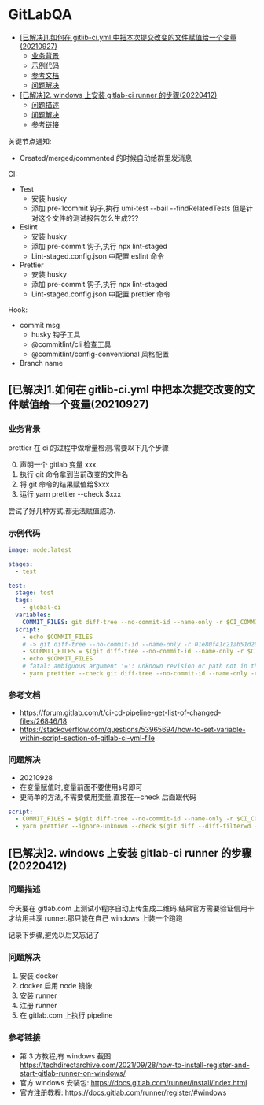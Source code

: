 # GitLabQA

- [[已解决]1.如何在 gitlib-ci.yml 中把本次提交改变的文件赋值给一个变量(20210927)](#已解决1如何在-gitlib-ciyml-中把本次提交改变的文件赋值给一个变量20210927)
  - [业务背景](#业务背景)
  - [示例代码](#示例代码)
  - [参考文档](#参考文档)
  - [问题解决](#问题解决)
- [[已解决]2. windows 上安装 gitlab-ci runner 的步骤(20220412)](#已解决2-windows-上安装-gitlab-ci-runner-的步骤20220412)
  - [问题描述](#问题描述)
  - [问题解决](#问题解决-1)
  - [参考链接](#参考链接)

关键节点通知:

- Created/merged/commented 的时候自动给群里发消息

CI:

- Test
  - 安装 husky
  - 添加 pre-1commit 钩子,执行 umi-test --bail --findRelatedTests 但是针对这个文件的测试报告怎么生成???
- Eslint
  - 安装 husky
  - 添加 pre-commit 钩子,执行 npx lint-staged
  - Lint-staged.config.json 中配置 eslint 命令
- Prettier
  - 安装 husky
  - 添加 pre-commit 钩子,执行 npx lint-staged
  - Lint-staged.config.json 中配置 prettier 命令

Hook:

- commit msg
  - husky 钩子工具
  - @commitlint/cli 检查工具
  - @commitlint/config-conventional 风格配置
- Branch name

## [已解决]1.如何在 gitlib-ci.yml 中把本次提交改变的文件赋值给一个变量(20210927)

### 业务背景

prettier 在 ci 的过程中做增量检测.需要以下几个步骤

0. 声明一个 gitlab 变量 xxx
1. 执行 git 命令拿到当前改变的文件名
2. 将 git 命令的结果赋值给$xxx
3. 运行 yarn prettier --check $xxx

尝试了好几种方式,都无法赋值成功.

### 示例代码

```yaml
image: node:latest

stages:
  - test

test:
  stage: test
  tags:
    - global-ci
  variables:
    COMMIT_FILES: git diff-tree --no-commit-id --name-only -r $CI_COMMIT_SHA
  script:
    - echo $COMMIT_FILES
    # -> git diff-tree --no-commit-id --name-only -r 01e80f41c21ab51d26b98988fbdb9fffae2f69bf
    - $COMMIT_FILES = $(git diff-tree --no-commit-id --name-only -r $CI_COMMIT_SHA)
    - echo $COMMIT_FILES
    # fatal: ambiguous argument '=': unknown revision or path not in the working tree.
    - yarn prettier --check git diff-tree --no-commit-id --name-only -r $CI_COMMIT_SHA
```

### 参考文档

- https://forum.gitlab.com/t/ci-cd-pipeline-get-list-of-changed-files/26846/18
- https://stackoverflow.com/questions/53965694/how-to-set-variable-within-script-section-of-gitlab-ci-yml-file

### 问题解决

- 20210928
- 在变量赋值时,变量前面不要使用`$`号即可
- 更简单的方法,不需要使用变量,直接在--check 后面跟代码

```yaml
script:
  - COMMIT_FILES = $(git diff-tree --no-commit-id --name-only -r $CI_COMMIT_SHA)
  - yarn prettier --ignore-unknown --check $(git diff --diff-filter=d --no-commit-id --name-only -r $CI_COMMIT_BEFORE_SHA HEAD)
```

## [已解决]2. windows 上安装 gitlab-ci runner 的步骤(20220412)

### 问题描述

今天要在 gitlab.com 上测试小程序自动上传生成二维码.结果官方需要验证信用卡才给用共享 runner.那只能在自己 windows 上装一个跑跑

记录下步骤,避免以后又忘记了

### 问题解决

1. 安装 docker
2. docker 启用 node 镜像
3. 安装 runner
4. 注册 runner
5. 在 gitlab.com 上执行 pipeline

### 参考链接

- 第 3 方教程,有 windows 截图: https://techdirectarchive.com/2021/09/28/how-to-install-register-and-start-gitlab-runner-on-windows/
- 官方 windows 安装包: https://docs.gitlab.com/runner/install/index.html
- 官方注册教程: https://docs.gitlab.com/runner/register/#windows
